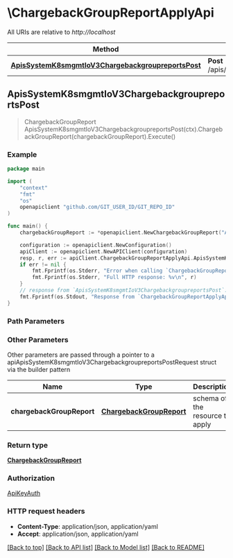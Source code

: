 # \ChargebackGroupReportApplyApi

All URIs are relative to *http://localhost*

Method | HTTP request | Description
------------- | ------------- | -------------
[**ApisSystemK8smgmtIoV3ChargebackgroupreportsPost**](ChargebackGroupReportApplyApi.md#ApisSystemK8smgmtIoV3ChargebackgroupreportsPost) | **Post** /apis/system.k8smgmt.io/v3/chargebackgroupreports | 



## ApisSystemK8smgmtIoV3ChargebackgroupreportsPost

> ChargebackGroupReport ApisSystemK8smgmtIoV3ChargebackgroupreportsPost(ctx).ChargebackGroupReport(chargebackGroupReport).Execute()





### Example

```go
package main

import (
    "context"
    "fmt"
    "os"
    openapiclient "github.com/GIT_USER_ID/GIT_REPO_ID"
)

func main() {
    chargebackGroupReport := *openapiclient.NewChargebackGroupReport("ApiVersion_example", "Kind_example", *openapiclient.NewMetadata("Name_example", "Project_example"), *openapiclient.NewChargebackGroupReportSpec()) // ChargebackGroupReport | schema of the resource to apply

    configuration := openapiclient.NewConfiguration()
    apiClient := openapiclient.NewAPIClient(configuration)
    resp, r, err := apiClient.ChargebackGroupReportApplyApi.ApisSystemK8smgmtIoV3ChargebackgroupreportsPost(context.Background()).ChargebackGroupReport(chargebackGroupReport).Execute()
    if err != nil {
        fmt.Fprintf(os.Stderr, "Error when calling `ChargebackGroupReportApplyApi.ApisSystemK8smgmtIoV3ChargebackgroupreportsPost``: %v\n", err)
        fmt.Fprintf(os.Stderr, "Full HTTP response: %v\n", r)
    }
    // response from `ApisSystemK8smgmtIoV3ChargebackgroupreportsPost`: ChargebackGroupReport
    fmt.Fprintf(os.Stdout, "Response from `ChargebackGroupReportApplyApi.ApisSystemK8smgmtIoV3ChargebackgroupreportsPost`: %v\n", resp)
}
```

### Path Parameters



### Other Parameters

Other parameters are passed through a pointer to a apiApisSystemK8smgmtIoV3ChargebackgroupreportsPostRequest struct via the builder pattern


Name | Type | Description  | Notes
------------- | ------------- | ------------- | -------------
 **chargebackGroupReport** | [**ChargebackGroupReport**](ChargebackGroupReport.md) | schema of the resource to apply | 

### Return type

[**ChargebackGroupReport**](ChargebackGroupReport.md)

### Authorization

[ApiKeyAuth](../README.md#ApiKeyAuth)

### HTTP request headers

- **Content-Type**: application/json, application/yaml
- **Accept**: application/json, application/yaml

[[Back to top]](#) [[Back to API list]](../README.md#documentation-for-api-endpoints)
[[Back to Model list]](../README.md#documentation-for-models)
[[Back to README]](../README.md)

